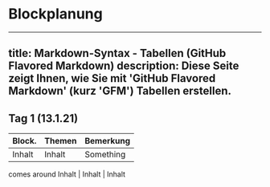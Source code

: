 # Blockplanung 

---
title: Markdown-Syntax - Tabellen (GitHub Flavored Markdown)
description: Diese Seite zeigt Ihnen, wie Sie mit 'GitHub Flavored Markdown' (kurz 'GFM') Tabellen erstellen.
---

## Tag 1 (13.1.21) 

Block.   | Themen   | Bemerkung 
-------- | -------- | --------
Inhalt   | Inhalt   | Something
comes around 
Inhalt   | Inhalt   | Inhalt

